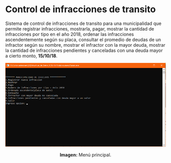 # Control de infracciones de transito
Sistema de control de infracciones de transito para una municipalidad que permite registrar infracciones, mostrarla, pagar, mostrar la cantidad de infracciones por tipo en el año 2018, ordenar las infracciones ascendentemente según su placa, consultar el promedio de deudas de un infractor según su nombre, mostrar el infractor con la mayor deuda, mostrar la cantidad de infracciones pendientes y canceladas con una deuda mayor a cierto monto, **15/10/18**.

<div align="center">
<img src="media/menu-principal.png">
<p><strong>Imagen:</strong> Menú principal.</p>
</div>
